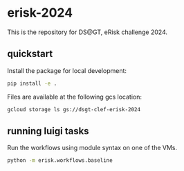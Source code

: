 # erisk-2024

This is the repository for DS@GT, eRisk challenge 2024.

## quickstart

Install the package for local development:

```bash
pip install -e .
```

Files are available at the following gcs location:

```bash
gcloud storage ls gs://dsgt-clef-erisk-2024
```

## running luigi tasks

Run the workflows using module syntax on one of the VMs.

```bash
python -m erisk.workflows.baseline
```
